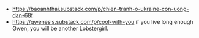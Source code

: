 - https://baoanhthai.substack.com/p/chien-tranh-o-ukraine-con-uong-dan-68f
- https://gwenesis.substack.com/p/cool-with-you if you live long enough Gwen, you will be another Lobstergirl.